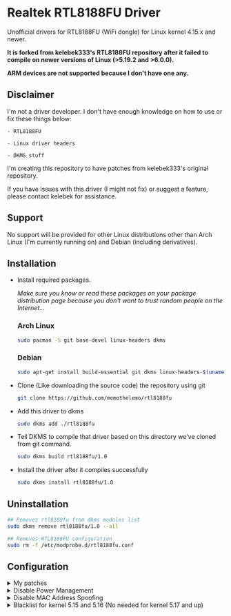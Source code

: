# Realtek RTL8188FU Driver

Unofficial drivers for RTL8188FU (WiFi dongle) for Linux kernel 4.15.x and newer.

**It is forked from kelebek333's RTL8188FU repository after it failed to compile on newer versions of Linux (>5.19.2 and >6.0.0).**

**ARM devices are not supported because I don't have one any.**

## Disclaimer
I'm not a driver developer. I don't have enough knowledge on how to use or fix these things below:

    - RTL8188FU

    - Linux driver headers

    - DKMS stuff

I'm creating this repository to have patches from kelebek333's original repository.

If you have issues with this driver (I might not fix) or suggest a feature, please
contact kelebek for assistance.

## Support
No support will be provided for other Linux distributions other than Arch Linux (I'm currently running on) and Debian (including derivatives).

## Installation

- Install required packages.

    *Make sure you know or read these packages on your package distribution page because you don't want
    to trust random people on the Internet...*

    ### Arch Linux
    ```sh
    sudo pacman -S git base-devel linux-headers dkms
    ```

    ### Debian

    ```sh
    sudo apt-get install build-essential git dkms linux-headers-$(uname -r)
    ```

- Clone (Like downloading the source code) the repository using git

    ```sh
    git clone https://github.com/memothelemo/rtl8188fu
    ```

- Add this driver to dkms

    ```sh
    sudo dkms add ./rtl8188fu
    ```

- Tell DKMS to compile that driver based on this directory we've cloned from git command.

    ```sh
    sudo dkms build rtl8188fu/1.0
    ```

- Install the driver after it compiles successfully
    ```sh
    sudo dkms install rtl8188fu/1.0
    ```

## Uninstallation

```sh
## Removes rtl8188fu from dkms modules list
sudo dkms remove rtl8188fu/1.0 --all

## Removes RTL8188FU configuration
sudo rm -f /etc/modprobe.d/rtl8188fu.conf
```

<!-- - Clone the binary 
`sudo cp ./rtl8188fu/firmware/rtl8188fufw.bin /lib/firmware/rtlwifi/` -->

## Configuration

<details>
<summary>My patches</summary>

I use RTL188FU and experienced issues upon installing from 
kelebek's forked driver natively.

I applied some patches in order to make this WiFi dongle work most of the time.

```sh
## Please read the contents of ./post-install.sh before running it!
## sudo is not neccessary if you're running on root
sudo bash ./post-install.sh
```

</details>

<details>
<summary>Disable Power Management</summary>

Run following commands for disable power management and plugging/replugging issues.

```sh
## Creates modprobe.d in /etc directory where we can keep our configurations in
sudo mkdir -p /etc/modprobe.d

## Creates rtl8188fu.conf file inside modprobe.d folder we created
sudo touch /etc/modprobe.d/rtl8188fu.conf

## Prints the text in the terminal and saves the output we show in terminal using tee
echo "options rtl8188fu rtw_power_mgnt=0 rtw_enusbss=0" | sudo tee /etc/modprobe.d/rtl8188fu.conf
```

</details>

<details>
<summary>Disable MAC Address Spoofing</summary>

*Not neccessary if you're not running this on Ubuntu distributions and its derivates*

```sh
## Creates NetworkManager configuration file
sudo mkdir -p /etc/NetworkManager/conf.d

## Creates disable-random-mac.conf file to know NetworkManager we're
## going to disable MAC Address Spoofing
sudo touch /etc/NetworkManager/conf.d/disable-random-mac.conf

## Prints the text in the terminal and saves the output we show in terminal using tee
echo -e "[device]\nwifi.scan-rand-mac-address=no" | sudo tee /etc/NetworkManager/conf.d/disable-random-mac.conf
```

</details>

<details>
<summary>Blacklist for kernel 5.15 and 5.16 (No needed for kernel 5.17 and up)</summary>

If you are using kernel 5.15 and 5.16, you must create a configuration file with following commands for preventing to conflict rtl8188fu module with built-in r8188eu module.

```sh
echo 'alias usb:v0BDApF179d*dc*dsc*dp*icFFiscFFipFFin* rtl8188fu' | sudo tee /etc/modprobe.d/r8188eu-blacklist.conf
```

</details>

